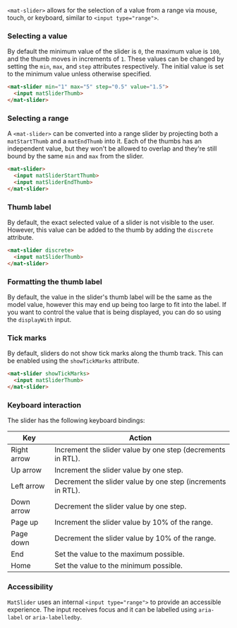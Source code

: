 `<mat-slider>` allows for the selection of a value from a range via mouse, touch, or keyboard,
similar to `<input type="range">`.

<!-- example(slider-overview) -->

### Selecting a value

By default the minimum value of the slider is `0`, the maximum value is `100`, and the thumb moves
in increments of `1`. These values can be changed by setting the `min`, `max`, and `step` attributes
respectively. The initial value is set to the minimum value unless otherwise specified.

```html
<mat-slider min="1" max="5" step="0.5" value="1.5">
  <input matSliderThumb>
</mat-slider>
```

### Selecting a range
A `<mat-slider>` can be converted into a range slider by projecting both a `matStartThumb` and a
`matEndThumb` into it. Each of the thumbs has an independent value, but they won't be allowed to
overlap and they're still bound by the same `min` and `max` from the slider.

```html
<mat-slider>
  <input matSliderStartThumb>
  <input matSliderEndThumb>
</mat-slider>
```

<!-- example(slider-range) -->

### Thumb label
By default, the exact selected value of a slider is not visible to the user. However, this value can
be added to the thumb by adding the `discrete` attribute.

```html
<mat-slider discrete>
  <input matSliderThumb>
</mat-slider>
```

### Formatting the thumb label
By default, the value in the slider's thumb label will be the same as the model value, however this
may end up being too large to fit into the label. If you want to control the value that is being
displayed, you can do so using the `displayWith` input.

<!-- example(slider-formatting) -->

### Tick marks
By default, sliders do not show tick marks along the thumb track. This can be enabled using the
`showTickMarks` attribute.

```html
<mat-slider showTickMarks>
  <input matSliderThumb>
</mat-slider>
```


### Keyboard interaction
The slider has the following keyboard bindings:

| Key         | Action                                                                             |
|-------------|------------------------------------------------------------------------------------|
| Right arrow | Increment the slider value by one step (decrements in RTL).                        |
| Up arrow    | Increment the slider value by one step.                                            |
| Left arrow  | Decrement the slider value by one step (increments in RTL).                        |
| Down arrow  | Decrement the slider value by one step.                                            |
| Page up     | Increment the slider value by 10% of the range.                                    |
| Page down   | Decrement the slider value by 10% of the range.                                    |
| End         | Set the value to the maximum possible.                                             |
| Home        | Set the value to the minimum possible.                                             |

### Accessibility

`MatSlider` uses an internal `<input type="range">` to provide an accessible experience. The input
receives focus and it can be labelled using `aria-label` or `aria-labelledby`.
